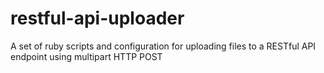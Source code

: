 restful-api-uploader
====================

A set of ruby scripts and configuration for uploading files to a RESTful API endpoint using multipart HTTP POST